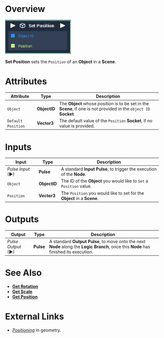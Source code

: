 # Overview

![The Set Position Node.](../../../.gitbook/assets/toolbox/incari/object/set-position.PNG)

**Set Position** sets the `Position` of an **Object** in a **Scene**.

# Attributes

|Attribute|Type|Description|
|---|---|---|
|`Object`|**ObjectID**|The **Object** whose *position* is to be set in the **Scene**, if one is not provided in the `object ID` **Socket**.|
|`Default Position`|**Vector3**|The default value of the `Position` **Socket**, if no value is provided.|

# Inputs

|Input|Type|Description|
|---|---|---|
|*Pulse Input* (►)|**Pulse**|A standard **Input Pulse**, to trigger the execution of the **Node**.|
|`Object`|**ObjectID**|The ID of the **Object** you would like to `Set` a `Position` value.|
|`Position`|**Vector3**|The `Position` you would like to set for the **Object** in a **Scene**.|

# Outputs

|Output|Type|Description|
|---|---|---|
|*Pulse Output* (►)|**Pulse**|A standard **Output Pulse**, to move onto the next **Node** along the **Logic Branch**, once this **Node** has finished its execution.|

# See Also
- [**Get Rotation**](get-rotation.md)
- [**Get Scale**](get-scale.md)
- [**Get Position**](get-position.md)

# External Links
- [*Positioning*](https://en.wikipedia.org/wiki/Position_(geometry)) in geometry.
